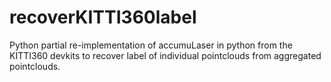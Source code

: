 # recoverKITTI360label
Python partial re-implementation of accumuLaser in python from the KITTI360 devkits to recover label of individual pointclouds from aggregated pointclouds.
